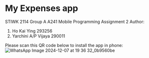 # My Expenses app
 STIWK 2114 Group A A241 Mobile Programming Assignment 2
 Author: 
 1. Ho Kai Ying 293256
 2. Yarchini A/P Vijaya 290011

Please scan this QR code below to install the app in phone:
![WhatsApp Image 2024-12-07 at 19 36 32_0b9560be](https://github.com/user-attachments/assets/d1221834-3f73-4f69-a817-e1f18d7fb397)

